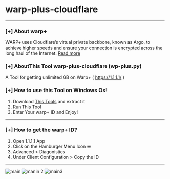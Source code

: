 # warp-plus-cloudflare
--------------------------------------------------------------------

### [+] About warp+
WARP+ uses Cloudflare’s virtual private backbone, known as Argo, to achieve higher speeds and ensure your connection is encrypted across the long haul of the Internet. [Read more](https://blog.cloudflare.com/announcing-warp-plus/)

### [+] AboutThis Tool warp-plus-cloudflare (wp-plus.py)
A Tool for getting unlimited GB on Warp+ ( https://1.1.1.1/ ) 

### [+] How to use this Tool on Windows Os!
1. Download [This Tools](https://github.com/Teammatrixx/warp-plus/releases/tag/V.1.0.0) and extract it
3. Run This Tool
4. Enter Your warp+ ID and Enjoy!

--------------------------------------------------------------------
### [+] How to get the warp+ ID?
1. Open 1.1.1.1 App
2. Click on the Hamburger Menu Icon ☰
3. Advanced > Diagonistics
4. Under Client Configuration > Copy the ID

--------------------------------------------------------------------
![main](https://user-images.githubusercontent.com/77905194/108765614-332f5080-757e-11eb-9a9b-1a22f356a597.png)
![manin 2](https://user-images.githubusercontent.com/77905194/108766852-d9c82100-757f-11eb-8a69-bebadf234941.png)
![main3](https://user-images.githubusercontent.com/77905194/108766860-dd5ba800-757f-11eb-84eb-d5e2044959f0.png)

